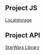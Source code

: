 ## Project JS
[Localstorage](https://J-u-i-c-y.github.io/jsProject.html)

## Project API
[StarWars Library](https://J-u-i-c-y.github.io/SW/index.html)
